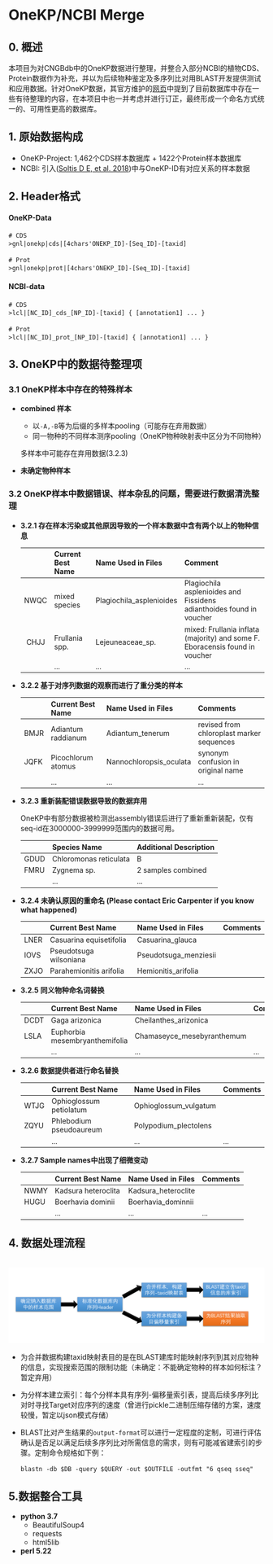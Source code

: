 # OneKP/NCBI Merge



## 0. 概述

​	本项目为对CNGBdb中的OneKP数据进行整理，并整合入部分NCBI的植物CDS、Protein数据作为补充，并以为后续物种鉴定及多序列比对用BLAST开发提供测试和应用数据。针对OneKP数据，其官方维护的[网页](https://wiki.cyverse.org/wiki/display/iptol/Sample+names+to+be+changed)中提到了目前数据库中存在一些有待整理的内容，在本项目中也一并考虑并进行订正，最终形成一个命名方式统一的、可用性更高的数据库。



## 1. 原始数据构成

- OneKP-Project:  1,462个CDS样本数据库 + 1422个Protein样本数据库
- NCBI: 引入([Soltis D E, et al. 2018](https://bsapubs.onlinelibrary.wiley.com/doi/full/10.1002/ajb2.1071))中与OneKP-ID有对应关系的样本数据



## 2. Header格式

#### OneKP-Data

```
# CDS
>gnl|onekp|cds|[4chars'ONEKP_ID]-[Seq_ID]-[taxid]

# Prot 
>gnl|onekp|prot|[4chars'ONEKP_ID]-[Seq_ID]-[taxid]
```

#### NCBI-data

```
# CDS
>lcl|[NC_ID]_cds_[NP_ID]-[taxid] { [annotation1] ... }

# Prot
>lcl|[NC_ID]_prot_[NP_ID]-[taxid] { [annotation1] ... }
```



## 3. OneKP中的数据待整理项

### 	

### 3.1 OneKP样本中存在的特殊样本

- **combined 样本**

  - 以`-A,-B`等为后缀的多样本pooling（可能存在弃用数据）
  - 同一物种的不同样本测序pooling（OneKP物种映射表中区分为不同物种）

  多样本中可能存在弃用数据(3.2.3)

- **未确定物种样本**



### 3.2 OneKP样本中数据错误、样本杂乱的问题，需要进行数据清洗整理

- **3.2.1 存在样本污染或其他原因导致的一个样本数据中含有两个以上的物种信息**

  |      | Current Best Name | Name Used in Files       | Comment                                                      |
  | :--: | ----------------- | ------------------------ | ------------------------------------------------------------ |
  | NWQC | mixed species     | Plagiochila_asplenioides | Plagiochila asplenioides and Fissidens   adianthoides found in voucher |
  | CHJJ | Frullania spp.    | Lejeuneaceae_sp.         | mixed: Frullania inflata (majority) and some   F. Eboracensis found in voucher |
  |      | ...               | ...                      | ...                                                          |



- **3.2.2 基于对序列数据的观察而进行了重分类的样本**

  |      | Current Best Name  | Name Used in Files      | Comments                                  |
  | ---- | ------------------ | ----------------------- | ----------------------------------------- |
  | BMJR | Adiantum raddianum | Adiantum_tenerum        | revised from chloroplast marker sequences |
  | JQFK | Picochlorum atomus | Nannochloropsis_oculata | synonym confusion in original name        |
  |      | ...                | ...                     | ...                                       |

  

- **3.2.3 重新装配错误数据导致的数据弃用**

  OneKP中有部分数据被检测出assembly错误后进行了重新重新装配，仅有seq-id在3000000-3999999范围内的数据可用。

  |      | Species Name           | Additional Description |
  | ---- | ---------------------- | ---------------------- |
  | GDUD | Chloromonas reticulata | B                      |
  | FMRU | Zygnema sp.            | 2 samples combined     |
  |      | ...                    | ...                    |

  

- **3.2.4 未确认原因的重命名 (Please contact Eric Carpenter if you know what happened)**

  |      | Current Best Name       | Name Used in Files    | Comments |
  | ---- | ----------------------- | --------------------- | -------- |
  | LNER | Casuarina equisetifolia | Casuarina_glauca      |          |
  | IOVS | Pseudotsuga wilsoniana  | Pseudotsuga_menziesii |          |
  | ZXJO | Parahemionitis arifolia | Hemionitis_arifolia   |          |

  

- **3.2.5 同义物种命名词替换**

  |      | Current Best Name              | Name Used in Files         | Comments |
  | ---- | ------------------------------ | -------------------------- | -------- |
  | DCDT | Gaga arizonica                 | Cheilanthes_arizonica      |          |
  | LSLA | Euphorbia mesembryanthemifolia | Chamaseyce_mesebyranthemum |          |
  |      | ...                            | ...                        | ...      |

  

- **3.2.6 数据提供者进行命名替换**

  |      | Current Best Name       | Name Used in Files    | Comments |
  | ---- | ----------------------- | --------------------- | -------- |
  | WTJG | Ophioglossum petiolatum | Ophioglossum_vulgatum |          |
  | ZQYU | Phlebodium pseudoaureum | Polypodium_plectolens |          |
  |      | ...                     | ...                   | ...      |

  

- **3.2.7 Sample names中出现了细微变动**

  |      | Current Best Name   | Name Used in Files  | Comments |
  | ---- | ------------------- | ------------------- | -------- |
  | NWMY | Kadsura heteroclita | Kadsura_heteroclite |          |
  | HUGU | Boerhavia dominii   | Boerhavia_dominnii  |          |
  |      | ...                 | ...                 | ...      |

  

## 4. 数据处理流程

​	![workflow](./pics/workflow.png)

- 为合并数据构建taxid映射表目的是在BLAST建库时能映射序列到其对应物种的信息，实现搜索范围的限制功能（未确定：不能确定物种的样本如何标注？暂定弃用）

- 为分样本建立索引：每个分样本具有序列-偏移量索引表，提高后续多序列比对时寻找Target对应序列的速度（曾进行pickle二进制压缩存储的方案，速度较慢，暂定以json模式存储）

- BLAST比对产生结果的`output-format`可以进行一定程度的定制，可进行评估确认是否足以满足后续多序列比对所需信息的需求，则有可能减省建索引的步骤。定制命令规格如下例：

  ```shell
  blastn -db $DB -query $QUERY -out $OUTFILE -outfmt "6 qseq sseq"
  ```

  

## 5.数据整合工具

- **python 3.7** 
  - BeautifulSoup4
  - requests
  - html5lib
- **perl 5.22**

